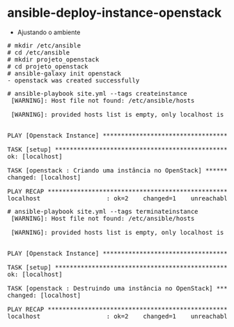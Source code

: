 # ansible-deploy-instance-openstack


- Ajustando o ambiente
<pre>
# mkdir /etc/ansible
# cd /etc/ansible
# mkdir projeto_openstack
# cd projeto_openstack
# ansible-galaxy init openstack
- openstack was created successfully
</pre>


<pre>
# ansible-playbook site.yml --tags createinstance
 [WARNING]: Host file not found: /etc/ansible/hosts

 [WARNING]: provided hosts list is empty, only localhost is available


PLAY [Openstack Instance] ******************************************************

TASK [setup] *******************************************************************
ok: [localhost]

TASK [openstack : Criando uma instância no OpenStack] **************************
changed: [localhost]

PLAY RECAP *********************************************************************
localhost                  : ok=2    changed=1    unreachable=0    failed=0 
</pre>

<pre>
# ansible-playbook site.yml --tags terminateinstance
 [WARNING]: Host file not found: /etc/ansible/hosts

 [WARNING]: provided hosts list is empty, only localhost is available


PLAY [Openstack Instance] ******************************************************

TASK [setup] *******************************************************************
ok: [localhost]

TASK [openstack : Destruindo uma instância no OpenStack] ***********************
changed: [localhost]

PLAY RECAP *********************************************************************
localhost                  : ok=2    changed=1    unreachable=0    failed=0 
</pre>
